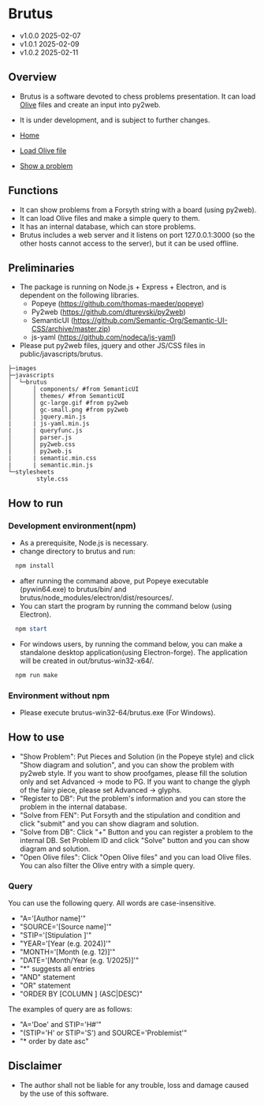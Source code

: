 # Brutus
 - v1.0.0 2025-02-07
 - v1.0.1 2025-02-09
 - v1.0.2 2025-02-11

## Overview
 - Brutus is a software devoted to chess problems presentation. It can load [Olive](https://github.com/dturevski/olive-gui) files and create an input into py2web.
 - It is under development, and is subject to further changes.

 - [Home](README_imgs/ss1.png)
 - [Load Olive file](README_imgs/ss2.png)
 - [Show a problem](README_imgs/ss3.png)

## Functions
 - It can show problems from a Forsyth string with a board (using py2web).
 - It can load Olive files and make a simple query to them.
 - It has an internal database, which can store problems.
 - Brutus includes a web server and it listens on port 127.0.0.1:3000 (so the other hosts cannot access to the server), but it can be used offline.

## Preliminaries
 - The package is running on Node.js + Express + Electron, and is dependent on the following libraries.
   + Popeye (https://github.com/thomas-maeder/popeye)
   + Py2web (https://github.com/dturevski/py2web)
   + SemanticUI (https://github.com/Semantic-Org/Semantic-UI-CSS/archive/master.zip)
   + js-yaml (https://github.com/nodeca/js-yaml)
 - Please put py2web files, jquery and other JS/CSS files in public/javascripts/brutus.
```
├─images
├─javascripts
│  └─brutus
│      │ components/ #from SemanticUI
│      │ themes/ #from SemanticUI
│      │ gc-large.gif #from py2web
│      │ gc-small.png #from py2web
│      │ jquery.min.js 
|      | js-yaml.min.js
|      | queryfunc.js
│      │ parser.js
│      │ py2web.css
│      │ py2web.js
|      | semantic.min.css
|      | semantic.min.js
└─stylesheets
        style.css
```

## How to run
### Development environment(npm)
 - As a prerequisite, Node.js is necessary.
 - change directory to brutus and run:
 ```powershell
   npm install
 ``` 

 - after running the command above, put Popeye executable (pywin64.exe) to brutus/bin/ and brutus/node_modules/electron/dist/resources/.
 - You can start the program by running the command below (using Electron).
 ```powershell
   npm start
 ```

- For windows users, by running the command below, you can make a standalone desktop application(using Electron-forge).
  The application will be created in out/brutus-win32-x64/. 
 ```powershell
   npm run make
 ```

### Environment without npm
- Please execute brutus-win32-64/brutus.exe (For Windows).

## How to use
- "Show Problem": Put Pieces and Solution (in the Popeye style) and click "Show diagram and solution", and you can show the problem with py2web style. If you want to show proofgames, please fill the solution only and set Advanced -> mode to PG. If you want to change the glyph of the fairy piece, please set Advanced -> glyphs.
- "Register to DB": Put the problem's information and you can store the problem in the internal database.
- "Solve from FEN": Put Forsyth and the stipulation and condition and click "submit" and you can show diagram and solution.
- "Solve from DB": Click "+" Button and you can register a problem to the internal DB. Set Problem ID and click "Solve" button and you can show diagram and solution.
- "Open Olive files": Click "Open Olive files" and you can load Olive files. You can also filter the Olive entry with a simple query.

### Query
You can use the following query. All words are case-insensitive. 
- "A='[Author name]'"
- "SOURCE='[Source name]'"
- "STIP='[Stipulation ]'"
- "YEAR='[Year (e.g. 2024)]'"
- "MONTH='[Month (e.g. 12)]'"
- "DATE='[Month/Year (e.g. 1/2025)]'"
- "*" suggests all entries
- "AND" statement 
- "OR" statement 
- "ORDER BY [COLUMN ] (ASC|DESC)"

The examples of query are as follows:
- "A='Doe' and STIP='H#'"
- "(STIP='H' or STIP='S') and SOURCE='Problemist'"
- "* order by date asc"

## Disclaimer
 - The author shall not be liable for any trouble, loss and damage caused by the use of this software.

